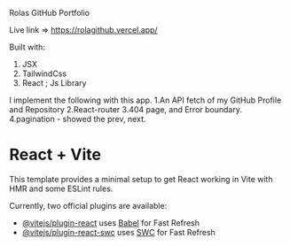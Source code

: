 Rolas GitHub Portfolio

Live link => https://rolagithub.vercel.app/

Built with:
1. JSX
2. TailwindCss
3. React ; Js Library


I implement the following with this app.
1.An API fetch of my GitHub Profile and Repository
2.React-router
3.404 page, and Error boundary.
4.pagination - showed the prev, next.





# React + Vite

This template provides a minimal setup to get React working in Vite with HMR and some ESLint rules.

Currently, two official plugins are available:

- [@vitejs/plugin-react](https://github.com/vitejs/vite-plugin-react/blob/main/packages/plugin-react/README.md) uses [Babel](https://babeljs.io/) for Fast Refresh
- [@vitejs/plugin-react-swc](https://github.com/vitejs/vite-plugin-react-swc) uses [SWC](https://swc.rs/) for Fast Refresh

